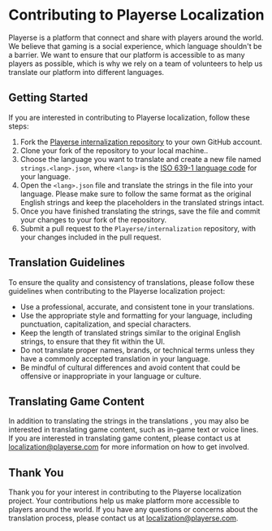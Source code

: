 
# Contributing to Playerse Localization

Playerse is a platform that connect and share with players around the world. We believe that gaming is a social experience, which language shouldn't be a barrier. We want to ensure that our platform is accessible to as many players as possible, which is why we rely on a team of volunteers to help us translate our platform into different languages.

## Getting Started

If you are interested in contributing to Playerse localization, follow these steps:

1.  Fork the [Playerse internalization repository](https://github.com/Playerse/internalization) to your own GitHub account.
2.  Clone your fork of the repository to your local machine..
3.  Choose the language you want to translate and create a new file named `strings.<lang>.json`, where `<lang>` is the [ISO 639-1 language code](https://en.wikipedia.org/wiki/List_of_ISO_639-1_codes) for your language.
4.  Open the `<lang>.json` file and translate the strings in the file into your language. Please make sure to follow the same format as the original English strings and keep the placeholders in the translated strings intact.
5.  Once you have finished translating the strings, save the file and commit your changes to your fork of the repository.
6.  Submit a pull request to the `Playerse/internalization` repository, with your changes included in the pull request.

## Translation Guidelines

To ensure the quality and consistency of translations, please follow these guidelines when contributing to the Playerse localization project:

-   Use a professional, accurate, and consistent tone in your translations.
-   Use the appropriate style and formatting for your language, including punctuation, capitalization, and special characters.
-   Keep the length of translated strings similar to the original English strings, to ensure that they fit within the UI.
-   Do not translate proper names, brands, or technical terms unless they have a commonly accepted translation in your language.
-   Be mindful of cultural differences and avoid content that could be offensive or inappropriate in your language or culture.

## Translating Game Content

In addition to translating the strings in the translations , you may also be interested in translating game content, such as in-game text or voice lines. If you are interested in translating game content, please contact us at [localization@playerse.com](mailto:localization@playerse.com) for more information on how to get involved.

## Thank You

Thank you for your interest in contributing to the Playerse localization project. Your contributions help us make platform more accessible to players around the world. If you have any questions or concerns about the translation process, please contact us at [localization@playerse.com](mailto:localization@playerse.com).
